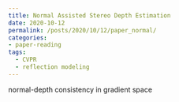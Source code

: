 ```yaml
---
title: Normal Assisted Stereo Depth Estimation
date: 2020-10-12
permalink: /posts/2020/10/12/paper_normal/
categories:
- paper-reading
tags:
  - CVPR
  - reflection modeling
---
```


normal-depth consistency in gradient space